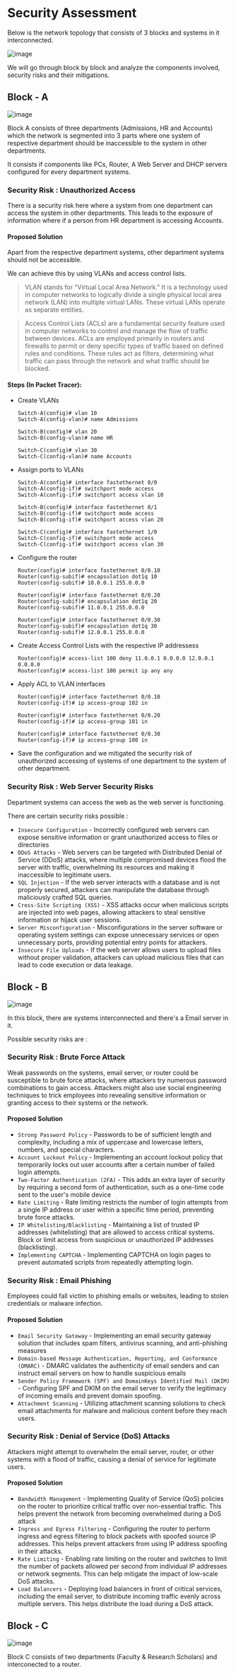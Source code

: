 # Security Assessment

Below is the network topology that consists of 3 blocks and systems in it interconnected.

![image](https://github.com/tousif13/Cyber_Security/assets/33444140/df612fea-9953-46c4-8c9a-744deb7a4451)

We will go through block by block and analyze the components involved, security risks and their mitigations.

## Block - A

![image](https://github.com/tousif13/Cyber_Security/assets/33444140/72aeb650-5617-44bd-becb-15894008208d)

Block A consists of three departments (Admissions, HR and Accounts) which the network is segmented into 3 parts where one system of respective department should be inaccessible to the system in other departments.

It consists if components like PCs, Router, A Web Server and DHCP servers configured for every department systems.

### Security Risk : Unauthorized Access

There is a security risk here where a system from one department can access the system in other departments. This leads to the exposure of information where if a person from HR department is accessing Accounts.

#### Proposed Solution

Apart from the respective department systems, other department systems should not be accessible.

We can achieve this by using VLANs and access control lists.

> VLAN stands for "Virtual Local Area Network." It is a technology used in computer networks to logically divide a single physical local area network (LAN) into multiple virtual LANs. These virtual LANs operate as separate entities.

> Access Control Lists (ACLs) are a fundamental security feature used in computer networks to control and manage the flow of traffic between devices. ACLs are employed primarily in routers and firewalls to permit or deny specific types of traffic based on defined rules and conditions. These rules act as filters, determining what traffic can pass through the network and what traffic should be blocked.

#### Steps (In Packet Tracer):

* Create VLANs

      Switch-A(config)# vlan 10
      Switch-A(config-vlan)# name Admissions

      Switch-B(config)# vlan 20 
      Switch-B(config-vlan)# name HR

      Switch-C(config)# vlan 30
      Switch-C(config-vlan)# name Accounts

* Assign ports to VLANs

      Switch-A(config)# interface fastethernet 0/0
      Switch-A(config-if)# switchport mode access
      Switch-A(config-if)# switchport access vlan 10

      Switch-B(config)# interface fastethernet 0/1
      Switch-B(config-if)# switchport mode access
      Switch-B(config-if)# switchport access vlan 20

      Switch-C(config)# interface fastethernet 1/0
      Switch-C(config-if)# switchport mode access
      Switch-C(config-if)# switchport access vlan 30


* Configure the router

      Router(config)# interface fastethernet 0/0.10
      Router(config-subif)# encapsulation dot1q 10
      Router(config-subif)# 10.0.0.1 255.0.0.0

      Router(config)# interface fastethernet 0/0.20
      Router(config-subif)# encapsulation dot1q 20
      Router(config-subif)# 11.0.0.1 255.0.0.0

      Router(config)# interface fastethernet 0/0.30
      Router(config-subif)# encapsulation dot1q 30
      Router(config-subif)# 12.0.0.1 255.0.0.0

* Create Access Control Lists with the respective IP addressess

      Router(config)# access-list 100 deny 11.0.0.1 0.0.0.0 12.0.0.1 0.0.0.0
      Router(config)# access-list 100 permit ip any any

* Apply ACL to VLAN interfaces

      Router(config)# interface fastethernet 0/0.10
      Router(config-if)# ip access-group 102 in

      Router(config)# interface fastethernet 0/0.20
      Router(config-if)# ip access-group 101 in

      Router(config)# interface fastethernet 0/0.30 
      Router(config-if)# ip access-group 100 in

* Save the configuration and we mitigated the security risk of unauthorized accessing of systems of one department to the system of other department.

### Security Risk : Web Server Security Risks

Department systems can access the web as the web server is functioning.

There are certain security risks possible :

* `Insecure Configuration` - Incorrectly configured web servers can expose sensitive information or grant unauthorized access to files or directories
* `DDoS Attacks` - Web servers can be targeted with Distributed Denial of Service (DDoS) attacks, where multiple compromised devices flood the server with traffic, overwhelming its resources and making it inaccessible to legitimate users.
* `SQL Injection` - If the web server interacts with a database and is not properly secured, attackers can manipulate the database through maliciously crafted SQL queries.
* `Cross-Site Scripting (XSS)` - XSS attacks occur when malicious scripts are injected into web pages, allowing attackers to steal sensitive information or hijack user sessions.
* `Server Misconfiguration` - Misconfigurations in the server software or operating system settings can expose unnecessary services or open unnecessary ports, providing potential entry points for attackers.
* `Insecure File Uploads` - If the web server allows users to upload files without proper validation, attackers can upload malicious files that can lead to code execution or data leakage.

## Block - B

![image](https://github.com/tousif13/Cyber_Security/assets/33444140/38ce87d5-a2de-4952-9776-f02958427bb2)

In this block, there are systems interconnected and there's a Email server in it.

Possible security risks are :

### Security Risk : Brute Force Attack

Weak passwords on the systems, email server, or router could be susceptible to brute force attacks, where attackers try numerous password combinations to gain access. Attackers might also use social engineering techniques to trick employees into revealing sensitive information or granting access to their systems or the network.

#### Proposed Solution

* `Strong Password Policy` - Passwords to be of sufficient length and complexity, including a mix of uppercase and lowercase letters, numbers, and special characters.
* `Account Lockout Policy` - Implementing an account lockout policy that temporarily locks out user accounts after a certain number of failed login attempts.
* `Two-Factor Authentication (2FA)` - This adds an extra layer of security by requiring a second form of authentication, such as a one-time code sent to the user's mobile device
* `Rate Limiting` - Rate limiting restricts the number of login attempts from a single IP address or user within a specific time period, preventing brute force attacks.
* `IP Whitelisting/Blacklisting` - Maintaining a list of trusted IP addresses (whitelisting) that are allowed to access critical systems. Block or limit access from suspicious or unauthorized IP addresses (blacklisting).
* `Implementing CAPTCHA` - Implementing CAPTCHA on login pages to prevent automated scripts from repeatedly attempting login.

### Security Risk : Email Phishing

Employees could fall victim to phishing emails or websites, leading to stolen credentials or malware infection.

#### Proposed Solution

* `Email Security Gateway` - Implementing an email security gateway solution that includes spam filters, antivirus scanning, and anti-phishing measures
* `Domain-based Message Authentication, Reporting, and Conformance (DMARC)` - DMARC validates the authenticity of email senders and can instruct email servers on how to handle suspicious emails
* `Sender Policy Framework (SPF) and DomainKeys Identified Mail (DKIM)` - Configuring SPF and DKIM on the email server to verify the legitimacy of incoming emails and prevent domain spoofing.
* `Attachment Scanning` - Utilizing attachment scanning solutions to check email attachments for malware and malicious content before they reach users.

### Security Risk : Denial of Service (DoS) Attacks

Attackers might attempt to overwhelm the email server, router, or other systems with a flood of traffic, causing a denial of service for legitimate users.

#### Proposed Solution

* `Bandwidth Management` - Implementing Quality of Service (QoS) policies on the router to prioritize critical traffic over non-essential traffic. This helps prevent the network from becoming overwhelmed during a DoS attack
* `Ingress and Egress Filtering` - Configuring the router to perform ingress and egress filtering to block packets with spoofed source IP addresses. This helps prevent attackers from using IP address spoofing in their attacks.
* `Rate Limiting` - Enabling rate limiting on the router and switches to limit the number of packets allowed per second from individual IP addresses or network segments. This can help mitigate the impact of low-scale DoS attacks.
* `Load Balancers` - Deploying load balancers in front of critical services, including the email server, to distribute incoming traffic evenly across multiple servers. This helps distribute the load during a DoS attack.

## Block - C

![image](https://github.com/tousif13/Cyber_Security/assets/33444140/c4b8473c-3c0f-40d0-907e-dff3a8d1e190)

Block C consists of two departments (Faculty & Research Scholars) and interconected to a router.

